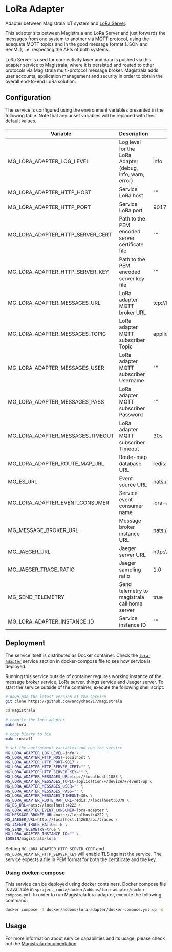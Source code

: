 # LoRa Adapter

Adapter between Magistrala IoT system and [LoRa Server](https://github.com/brocaar/chirpstack-network-server).

This adapter sits between Magistrala and LoRa Server and just forwards the messages from one system to another via MQTT protocol, using the adequate MQTT topics and in the good message format (JSON and SenML), i.e. respecting the APIs of both systems.

LoRa Server is used for connectivity layer and data is pushed via this adapter service to Magistrala, where it is persisted and routed to other protocols via Magistrala multi-protocol message broker. Magistrala adds user accounts, application management and security in order to obtain the overall end-to-end LoRa solution.

## Configuration

The service is configured using the environment variables presented in the following table. Note that any unset variables will be replaced with their default values.

| Variable                         | Description                                               | Default                             |
| -------------------------------- | --------------------------------------------------------- | ----------------------------------- |
| MG_LORA_ADAPTER_LOG_LEVEL        | Log level for the LoRa Adapter (debug, info, warn, error) | info                                |
| MG_LORA_ADAPTER_HTTP_HOST        | Service LoRa host                                         | ""                                  |
| MG_LORA_ADAPTER_HTTP_PORT        | Service LoRa port                                         | 9017                                |
| MG_LORA_ADAPTER_HTTP_SERVER_CERT | Path to the PEM encoded server certificate file           | ""                                  |
| MG_LORA_ADAPTER_HTTP_SERVER_KEY  | Path to the PEM encoded server key file                   | ""                                  |
| MG_LORA_ADAPTER_MESSAGES_URL     | LoRa adapter MQTT broker URL                              | tcp://localhost:1883                |
| MG_LORA_ADAPTER_MESSAGES_TOPIC   | LoRa adapter MQTT subscriber Topic                        | application/+/device/+/event/up     |
| MG_LORA_ADAPTER_MESSAGES_USER    | LoRa adapter MQTT subscriber Username                     | ""                                  |
| MG_LORA_ADAPTER_MESSAGES_PASS    | LoRa adapter MQTT subscriber Password                     | ""                                  |
| MG_LORA_ADAPTER_MESSAGES_TIMEOUT | LoRa adapter MQTT subscriber Timeout                      | 30s                                 |
| MG_LORA_ADAPTER_ROUTE_MAP_URL    | Route-map database URL                                    | redis://localhost:6379              |
| MG_ES_URL                        | Event source URL                                          | <nats://localhost:4222>             |
| MG_LORA_ADAPTER_EVENT_CONSUMER   | Service event consumer name                               | lora-adapter                        |
| MG_MESSAGE_BROKER_URL            | Message broker instance URL                               | <nats://localhost:4222>             |
| MG_JAEGER_URL                    | Jaeger server URL                                         | <http://localhost:14268/api/traces> |
| MG_JAEGER_TRACE_RATIO            | Jaeger sampling ratio                                     | 1.0                                 |
| MG_SEND_TELEMETRY                | Send telemetry to magistrala call home server             | true                                |
| MG_LORA_ADAPTER_INSTANCE_ID      | Service instance ID                                       | ""                                  |

## Deployment

The service itself is distributed as Docker container. Check the [`lora-adapter`](https://github.com/andychao217/magistrala/blob/main/docker/addons/lora-adapter/docker-compose.yml) service section in docker-compose file to see how service is deployed.

Running this service outside of container requires working instance of the message broker service, LoRa server, things service and Jaeger server.
To start the service outside of the container, execute the following shell script:

```bash
# download the latest version of the service
git clone https://github.com/andychao217/magistrala

cd magistrala

# compile the lora adapter
make lora

# copy binary to bin
make install

# set the environment variables and run the service
MG_LORA_ADAPTER_LOG_LEVEL=info \
MG_LORA_ADAPTER_HTTP_HOST=localhost \
MG_LORA_ADAPTER_HTTP_PORT=9017 \
MG_LORA_ADAPTER_HTTP_SERVER_CERT="" \
MG_LORA_ADAPTER_HTTP_SERVER_KEY="" \
MG_LORA_ADAPTER_MESSAGES_URL=tcp://localhost:1883 \
MG_LORA_ADAPTER_MESSAGES_TOPIC=application/+/device/+/event/up \
MG_LORA_ADAPTER_MESSAGES_USER="" \
MG_LORA_ADAPTER_MESSAGES_PASS="" \
MG_LORA_ADAPTER_MESSAGES_TIMEOUT=30s \
MG_LORA_ADAPTER_ROUTE_MAP_URL=redis://localhost:6379 \
MG_ES_URL=nats://localhost:4222 \
MG_LORA_ADAPTER_EVENT_CONSUMER=lora-adapter \
MG_MESSAGE_BROKER_URL=nats://localhost:4222 \
MG_JAEGER_URL=http://localhost:14268/api/traces \
MG_JAEGER_TRACE_RATIO=1.0 \
MG_SEND_TELEMETRY=true \
MG_LORA_ADAPTER_INSTANCE_ID="" \
$GOBIN/magistrala-lora
```

Setting `MG_LORA_ADAPTER_HTTP_SERVER_CERT` and `MG_LORA_ADAPTER_HTTP_SERVER_KEY` will enable TLS against the service. The service expects a file in PEM format for both the certificate and the key.

### Using docker-compose

This service can be deployed using docker containers. Docker compose file is available in `<project_root>/docker/addons/lora-adapter/docker-compose.yml`. In order to run Magistrala lora-adapter, execute the following command:

```bash
docker compose -f docker/addons/lora-adapter/docker-compose.yml up -d
```

## Usage

For more information about service capabilities and its usage, please check out the [Magistrala documentation](https://docs.magistrala.abstractmachines.fr/lora).
